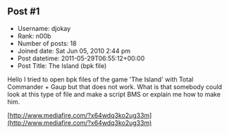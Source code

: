 ## Post #1
- Username: djokay
- Rank: n00b
- Number of posts: 18
- Joined date: Sat Jun 05, 2010 2:44 pm
- Post datetime: 2011-05-29T06:55:12+00:00
- Post Title: The Island (bpk file)

Hello
I tried to open bpk files of the game 'The Island'  with Total Commander + Gaup but that does not work.
What is that somebody could look at this type of file and make a script BMS or explain me  how to make him.

[http://www.mediafire.com/?x64wdq3ko2ug33m](http://www.mediafire.com/?x64wdq3ko2ug33m)
